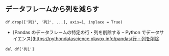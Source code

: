 ## データフレームから列を減らす

```
df.drop(['列1', '列2', ...], axis=1, inplace = True)
```
* [Pandas のデータフレームの特定の行・列を削除する – Python でデータサイエンス](https://pythondatascience.plavox.info/pandas/行・列を削除

```
del df['列1']
```
